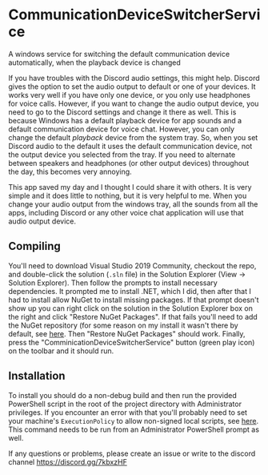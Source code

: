# CommunicationDeviceSwitcherService
A windows service for switching the default communication device automatically, when the playback device is changed

If you have troubles with the Discord audio settings, this might help. Discord gives the option to set the audio output to default or one of your devices. It works very well if you have only one device, or you only use headphones for voice calls. However, if you want to change the audio output device, you need to go to the Discord settings and change it there as well. This is because Windows has a default playback device for app sounds and a default communication device for voice chat. However, you can only change the default *playback* device from the system tray. So, when you set Discord audio to the default it uses the default communication device, not the output device you selected from the tray. If you need to alternate between speakers and headphones (or other output devices) throughout the day, this becomes very annoying.

This app saved my day and I thought I could share it with others. It is very simple and it does little to nothing, but it is very helpful to me. When you change your audio output from the windows tray, all the sounds from all the apps, including Discord or any other voice chat application will use that audio output device.

## Compiling
You'll need to download Visual Studio 2019 Community, checkout the repo, and double-click the solution (`.sln` file) in the Solution Explorer (View -> Solution Explorer). Then follow the prompts to install necessary dependencies. It prompted me to install .NET, which I did, then after that I had to install allow NuGet to install missing packages. If that prompt doesn't show up you can right click on the solution in the Solution Explorer box on the right and click "Restore NuGet Packages". If that fails you'll need to add the NuGet repository (for some reason on my install it wasn't there by default, see [here](https://stackoverflow.com/a/69045467). Then "Restore NuGet Packages" should work. Finally, press the "ComminicationDeviceSwitcherService" button (green play icon) on the toolbar and it should run.

## Installation
To install you should do a non-debug build and then run the provided PowerShell script in the root of the project directory with Administrator privileges. If you encounter an error with that you'll probably need to set your machine's `ExecutionPolicy` to allow non-signed local scripts, see [here](https://docs.microsoft.com/en-us/powershell/module/microsoft.powershell.security/set-executionpolicy?view=powershell-7.2#example-1--set-an-execution-policy). This command needs to be run from an Administrator PowerShell prompt as well.

If any questions or problems, please create an issue or write to the discord channel https://discord.gg/7kbxzHF
